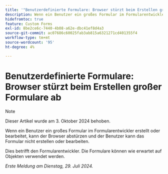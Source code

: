 ```yaml
---
title: '"Benutzerdefinierte Formulare: Browser stürzt beim Erstellen großer Formulare ab'
description: Wenn ein Benutzer ein großes Formular im Formularentwickler erstellt oder bearbeitet, kann der Browser abstürzen und der Benutzer kann das Formular nicht erstellen oder bearbeiten.
hidefromtoc: true
feature: Custom Forms
exl-id: 8be2ce6c-7440-4b08-a62e-dbc41ef8d4a3
source-git-commit: ac07686c60025fab3ab815a6321271cd401355f4
workflow-type: tm+mt
source-wordcount: '95'
ht-degree: 4%

---
```


# Benutzerdefinierte Formulare: Browser stürzt beim Erstellen großer Formulare ab

>[!NOTE]
>
>Dieser Artikel wurde am 3. Oktober 2024 behoben.

Wenn ein Benutzer ein großes Formular im Formularentwickler erstellt oder bearbeitet, kann der Browser abstürzen und der Benutzer kann das Formular nicht erstellen oder bearbeiten.

Dies betrifft den Formularentwickler. Die Formulare können wie erwartet auf Objekten verwendet werden.

_Erste Meldung am Dienstag, 29. Juli 2024._
